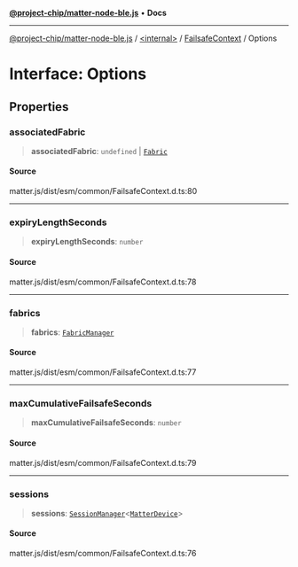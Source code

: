 [**@project-chip/matter-node-ble.js**](../../../../README.md) • **Docs**

***

[@project-chip/matter-node-ble.js](../../../../globals.md) / [\<internal\>](../../../README.md) / [FailsafeContext](../README.md) / Options

# Interface: Options

## Properties

### associatedFabric

> **associatedFabric**: `undefined` \| [`Fabric`](../../../classes/Fabric.md)

#### Source

matter.js/dist/esm/common/FailsafeContext.d.ts:80

***

### expiryLengthSeconds

> **expiryLengthSeconds**: `number`

#### Source

matter.js/dist/esm/common/FailsafeContext.d.ts:78

***

### fabrics

> **fabrics**: [`FabricManager`](../../../classes/FabricManager.md)

#### Source

matter.js/dist/esm/common/FailsafeContext.d.ts:77

***

### maxCumulativeFailsafeSeconds

> **maxCumulativeFailsafeSeconds**: `number`

#### Source

matter.js/dist/esm/common/FailsafeContext.d.ts:79

***

### sessions

> **sessions**: [`SessionManager`](../../../classes/SessionManager.md)\<[`MatterDevice`](../../../classes/MatterDevice.md)\>

#### Source

matter.js/dist/esm/common/FailsafeContext.d.ts:76
